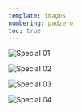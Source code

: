 ```yaml
---
template: images
numbering: padzero
toc: true
---
```


![Special 01](../../_Images/v10/Special1.png#.insert)

![Special 02](../../_Images/v10/Special2.png#.insert)

![Special 03](../../_Images/v10/Special3.png#.insert)

![Special 04](../../_Images/v10/Special4.png#.insert)
